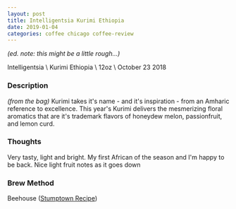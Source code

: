 ```yaml
---
layout: post
title: Intelligentsia Kurimi Ethiopia
date: 2019-01-04
categories: coffee chicago coffee-review
---
```


*(ed. note: this might be a little rough...)*

Intelligentsia \ Kurimi Ethiopia \ 12oz \ October 23 2018

### Description
*(from the bag)* Kurimi takes it's name - and it's inspiration - from an Amharic reference to excellence.
This year's Kurimi delivers the mesmerizing floral aromatics that are it's trademark flavors of honeydew melon, passionfruit, and lemon curd.

### Thoughts
Very tasty, light and bright.
My first African of the season and I'm happy to be back.
Nice light fruit notes as it goes down

### Brew Method
Beehouse ([Stumptown Recipe](https://www.stumptowncoffee.com/brew-guides/bee-house))
